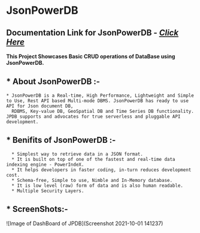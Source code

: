 # JsonPowerDB

## Documentation Link for JsonPowerDB - [*Click Here*](http://login2explore.com/jpdb/docs.html)

**This Project Showcases Basic CRUD operations of DataBase using JsonPowerDB.**

## * About JsonPowerDB :- 
    * JsonPowerDB is a Real-time, High Performance, Lightweight and Simple to Use, Rest API based Multi-mode DBMS. JsonPowerDB has ready to use API for Json document DB, 
      RDBMS, Key-value DB, GeoSpatial DB and Time Series DB functionality. JPDB supports and advocates for true serverless and pluggable API development.

## * Benifits of JsonPowerDB :- 
      * Simplest way to retrieve data in a JSON format.
      * It is built on top of one of the fastest and real-time data indexing engine - PowerIndeX.
      * It helps developers in faster coding, in-turn reduces development cost.
      * Schema-free, Simple to use, Nimble and In-Memory database.
      * It is low level (raw) form of data and is also human readable.
      * Multiple Security Layers.

## * ScreenShots:-
![Image of DashBoard of JPDB](Screenshot 2021-10-01 141237)
